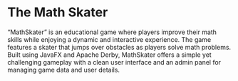 # The Math Skater
 “MathSkater” is an educational game where players improve their math skills while enjoying a dynamic and interactive experience. The game features a skater that jumps over obstacles as players solve math problems. Built using JavaFX and Apache Derby, MathSkater offers a simple yet challenging gameplay with a clean user interface and an admin panel for managing game data and user details.
